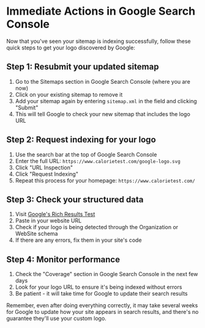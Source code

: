# Immediate Actions in Google Search Console

Now that you've seen your sitemap is indexing successfully, follow these quick steps to get your logo discovered by Google:

## Step 1: Resubmit your updated sitemap

1. Go to the Sitemaps section in Google Search Console (where you are now)
2. Click on your existing sitemap to remove it
3. Add your sitemap again by entering `sitemap.xml` in the field and clicking "Submit"
4. This will tell Google to check your new sitemap that includes the logo URL

## Step 2: Request indexing for your logo

1. Use the search bar at the top of Google Search Console
2. Enter the full URL: `https://www.calorietest.com/google-logo.svg`
3. Click "URL Inspection"
4. Click "Request Indexing"
5. Repeat this process for your homepage: `https://www.calorietest.com/`

## Step 3: Check your structured data

1. Visit [Google's Rich Results Test](https://search.google.com/test/rich-results)
2. Paste in your website URL
3. Check if your logo is being detected through the Organization or WebSite schema
4. If there are any errors, fix them in your site's code

## Step 4: Monitor performance

1. Check the "Coverage" section in Google Search Console in the next few days
2. Look for your logo URL to ensure it's being indexed without errors
3. Be patient - it will take time for Google to update their search results

Remember, even after doing everything correctly, it may take several weeks for Google to update how your site appears in search results, and there's no guarantee they'll use your custom logo. 